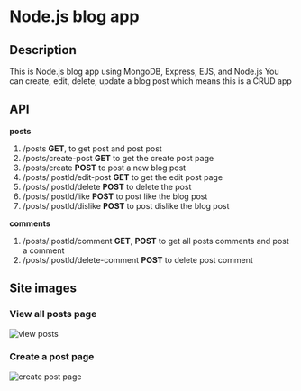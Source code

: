 # Node.js blog app

## Description

This is Node.js blog app using MongoDB, Express, EJS, and Node.js
You can create, edit, delete, update a blog post which means this is a CRUD app

## API

**posts**

1. /posts **GET**, to get post and post post
2. /posts/create-post **GET** to get the create post page
3. /posts/create **POST** to post a new blog post
4. /posts/:postId/edit-post **GET** to get the edit post page
5. /posts/:postId/delete **POST** to delete the post
6. /posts/:postId/like **POST** to post like the blog post
7. /posts/:postId/dislike **POST** to post dislike the blog post

**comments**

1. /posts/:postId/comment **GET**, **POST** to get all posts comments and post a comment
2. /posts/:postId/delete-comment **POST** to delete post comment

## Site images

### View all posts page

![view posts](https://user-images.githubusercontent.com/82295664/155460272-9431a4fb-4cda-4c85-8b7f-6a2c0d82690c.png)

### Create a post page

![create post page](https://user-images.githubusercontent.com/82295664/155460269-a6406ca4-2d05-4617-ac56-e82a2973b777.png)
